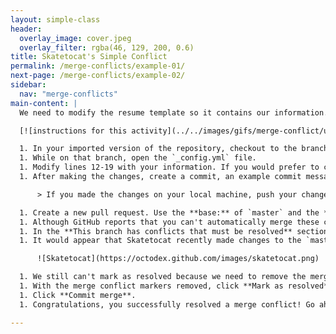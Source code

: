 ```yaml
---
layout: simple-class
header:
  overlay_image: cover.jpeg
  overlay_filter: rgba(46, 129, 200, 0.6)
title: Skatetocat's Simple Conflict
permalink: /merge-conflicts/example-01/
next-page: /merge-conflicts/example-02/
sidebar:
  nav: "merge-conflicts"
main-content: |
  We need to modify the resume template so it contains our information. Using the [GitHub Flow](https://guides.github.com/introduction/flow/), we can make those changes by:

  [![instructions for this activity](../../images/gifs/merge-conflict/username-config.gif)](../../images/gifs/merge-conflict/username-config.gif)

  1. In your imported version of the repository, checkout to the branch named: `username-config`.
  1. While on that branch, open the `_config.yml` file.
  1. Modify lines 12-19 with your information. If you would prefer to create a fictional resume, your favorite fictional character's information.
  1. After making the changes, create a commit, an example commit message might be: `Add my information`.

      > If you made the changes on your local machine, push your changes back to repository on GitHub.

  1. Create a new pull request. Use the **base:** of `master` and the **compare:** of `username-config`.
  1. Although GitHub reports that you can't automatically merge these changes, you can still start the pull request. Click **Create pull request**.
  1. In the **This branch has conflicts that must be resolved** section of the pull request, click the **Resolve conflicts** button to resolve the merge conflict.
  1. It would appear that Skatetocat recently made changes to the `master` branch and modified the exact same line you did, this is what caused the merge conflict to occur. Click "Resolve conflicts", and remove Skatetocat's contributions to the `master` branch by deleting all of the content below the `=======` and above the `>>>>>>> master` content.

      ![Skatetocat](https://octodex.github.com/images/skatetocat.png)

  1. We still can't mark as resolved because we need to remove the merge conflict markers. Delete the following lines: `<<<<<<< username-config`, `=======`, and `>>>>>>> master`.
  1. With the merge conflict markers removed, click **Mark as resolved**. 
  1. Click **Commit merge**.
  1. Congratulations, you successfully resolved a merge conflict! Go ahead and merge the pull request.

---
```

